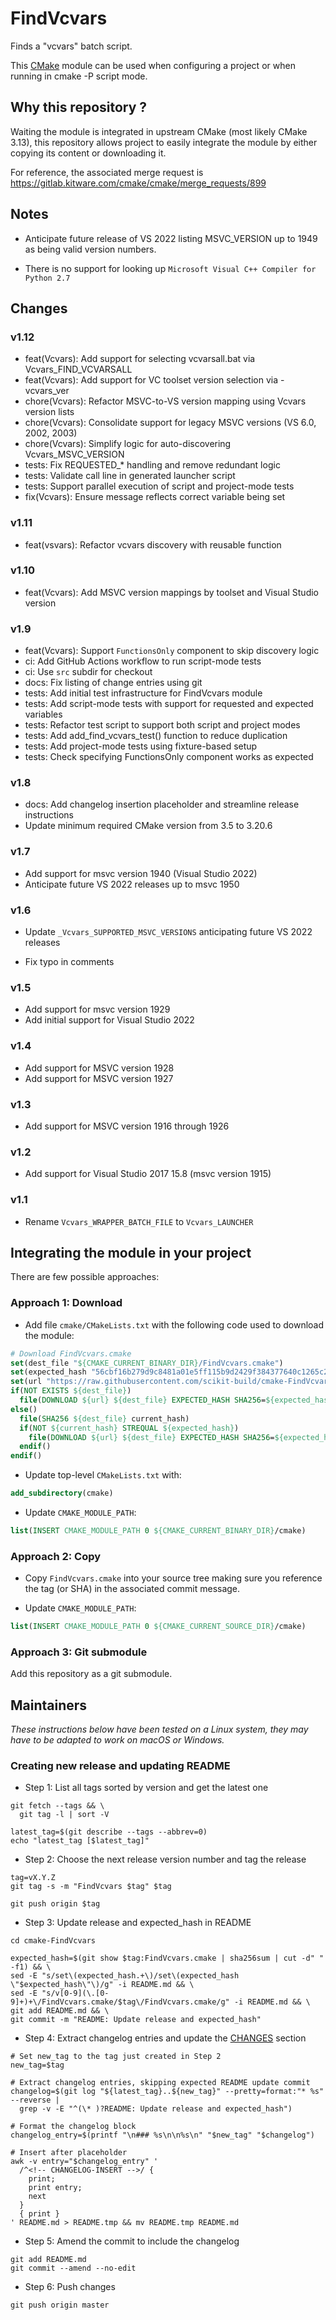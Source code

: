 FindVcvars
==========

Finds a "vcvars" batch script.

This [CMake](https://cmake.org) module can be used when configuring a project or when running
in cmake -P script mode.

## Why this repository ?

Waiting the module is integrated in upstream CMake (most likely CMake 3.13), this repository allows project 
to easily integrate the module by either copying its content or downloading it.

For reference, the associated merge request is https://gitlab.kitware.com/cmake/cmake/merge_requests/899

## Notes

* Anticipate future release of VS 2022 listing MSVC_VERSION up to 1949 as being valid version numbers. 

* There is no support for looking up `Microsoft Visual C++ Compiler for Python 2.7`

## Changes

<!-- CHANGELOG-INSERT -->

### v1.12

* feat(Vcvars): Add support for selecting vcvarsall.bat via Vcvars_FIND_VCVARSALL
* feat(Vcvars): Add support for VC toolset version selection via -vcvars_ver
* chore(Vcvars): Refactor MSVC-to-VS version mapping using Vcvars version lists
* chore(Vcvars): Consolidate support for legacy MSVC versions (VS 6.0, 2002, 2003)
* chore(Vcvars): Simplify logic for auto-discovering Vcvars_MSVC_VERSION
* tests: Fix REQUESTED_* handling and remove redundant logic
* tests: Validate call line in generated launcher script
* tests: Support parallel execution of script and project-mode tests
* fix(Vcvars): Ensure message reflects correct variable being set

### v1.11

* feat(vsvars): Refactor vcvars discovery with reusable function

### v1.10

* feat(Vcvars): Add MSVC version mappings by toolset and Visual Studio version

### v1.9

* feat(Vcvars): Support `FunctionsOnly` component to skip discovery logic
* ci: Add GitHub Actions workflow to run script-mode tests
* ci: Use `src` subdir for checkout
* docs: Fix listing of change entries using git
* tests: Add initial test infrastructure for FindVcvars module
* tests: Add script-mode tests with support for requested and expected variables
* tests: Refactor test script to support both script and project modes
* tests: Add add_find_vcvars_test() function to reduce duplication
* tests: Add project-mode tests using fixture-based setup
* tests: Check specifying FunctionsOnly component works as expected

### v1.8

* docs: Add changelog insertion placeholder and streamline release instructions
* Update minimum required CMake version from 3.5 to 3.20.6

### v1.7

* Add support for msvc version 1940 (Visual Studio 2022)
* Anticipate future VS 2022 releases up to msvc 1950

### v1.6

* Update `_Vcvars_SUPPORTED_MSVC_VERSIONS` anticipating future VS 2022 releases

* Fix typo in comments

### v1.5

* Add support for msvc version 1929
* Add initial support for Visual Studio 2022

### v1.4

* Add support for MSVC version 1928
* Add support for MSVC version 1927

### v1.3

* Add support for MSVC version 1916 through 1926

### v1.2

* Add support for Visual Studio 2017 15.8 (msvc version 1915)

### v1.1

* Rename `Vcvars_WRAPPER_BATCH_FILE` to `Vcvars_LAUNCHER`


## Integrating the module in your project

There are few possible approaches:

### Approach 1: Download

* Add file `cmake/CMakeLists.txt` with the following code used to download the module:

```cmake
# Download FindVcvars.cmake
set(dest_file "${CMAKE_CURRENT_BINARY_DIR}/FindVcvars.cmake")
set(expected_hash "56cbf16b279d9c8481a01e5ff115b9d2429f384377640c1265c2fecf19bcbe92")
set(url "https://raw.githubusercontent.com/scikit-build/cmake-FindVcvars/v1.12/FindVcvars.cmake")
if(NOT EXISTS ${dest_file})
  file(DOWNLOAD ${url} ${dest_file} EXPECTED_HASH SHA256=${expected_hash})
else()
  file(SHA256 ${dest_file} current_hash)
  if(NOT ${current_hash} STREQUAL ${expected_hash})
    file(DOWNLOAD ${url} ${dest_file} EXPECTED_HASH SHA256=${expected_hash})
  endif()
endif()
```

* Update top-level `CMakeLists.txt` with:

```cmake
add_subdirectory(cmake)
```

* Update `CMAKE_MODULE_PATH`:

```cmake
list(INSERT CMAKE_MODULE_PATH 0 ${CMAKE_CURRENT_BINARY_DIR}/cmake)
```


### Approach 2: Copy

* Copy `FindVcvars.cmake` into your source tree making sure you reference the tag (or SHA) in the associated
  commit message.

* Update `CMAKE_MODULE_PATH`:

```cmake
list(INSERT CMAKE_MODULE_PATH 0 ${CMAKE_CURRENT_SOURCE_DIR}/cmake)
```

### Approach 3: Git submodule

Add this repository as a git submodule.

## Maintainers

_These instructions below have been tested on a Linux system, they may have to be adapted to work on macOS or Windows._

### Creating new release and updating README

* Step 1: List all tags sorted by version and get the latest one

```
git fetch --tags && \
  git tag -l | sort -V

latest_tag=$(git describe --tags --abbrev=0)
echo "latest_tag [$latest_tag]"
```

* Step 2: Choose the next release version number and tag the release

```
tag=vX.Y.Z
git tag -s -m "FindVcvars $tag" $tag

git push origin $tag
```

* Step 3: Update release and expected_hash in README

```
cd cmake-FindVcvars

expected_hash=$(git show $tag:FindVcvars.cmake | sha256sum | cut -d" " -f1) && \
sed -E "s/set\(expected_hash.+\)/set\(expected_hash \"$expected_hash\"\)/g" -i README.md && \
sed -E "s/v[0-9](\.[0-9]+)+\/FindVcvars.cmake/$tag\/FindVcvars.cmake/g" -i README.md && \
git add README.md && \
git commit -m "README: Update release and expected_hash"
```

* Step 4: Extract changelog entries and update the [CHANGES][CHANGES] section

```
# Set new_tag to the tag just created in Step 2
new_tag=$tag

# Extract changelog entries, skipping expected README update commit
changelog=$(git log "${latest_tag}..${new_tag}" --pretty=format:"* %s" --reverse |
  grep -v -E "^(\* )?README: Update release and expected_hash")

# Format the changelog block
changelog_entry=$(printf "\n### %s\n\n%s\n" "$new_tag" "$changelog")

# Insert after placeholder
awk -v entry="$changelog_entry" '
  /^<!-- CHANGELOG-INSERT -->/ {
    print;
    print entry;
    next
  }
  { print }
' README.md > README.tmp && mv README.tmp README.md
```

* Step 5: Amend the commit to include the changelog

```
git add README.md
git commit --amend --no-edit
```

* Step 6: Push changes

```
git push origin master
```

[CHANGES]: https://github.com/scikit-build/cmake-FindVcvars#changes

